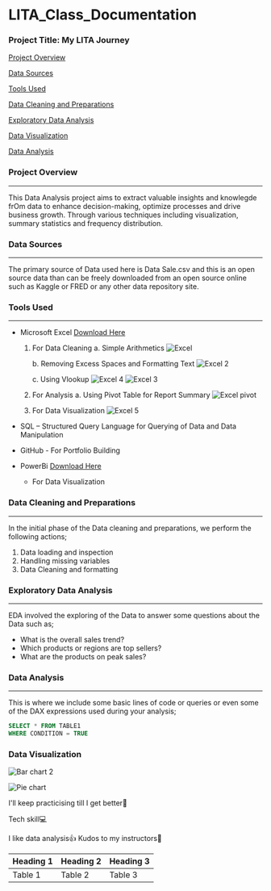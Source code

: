 # LITA_Class_Documentation

### Project Title: My LITA Journey

 [Project Overview](#project-overview)
 
 [Data Sources](#data-sources)
 
 [Tools Used](#tools-used)
 
 [Data Cleaning and Preparations](#data-cleaning-and-preparations)

 [Exploratory Data Analysis](#exploratory-data-analysis)

 [Data Visualization](#data-visualization)

[Data Analysis](#data-analysis)
 
### Project Overview
---
This Data Analysis project aims to extract valuable insights and knowlegde frOm data to enhance decision-making, optimize processes and drive business growth. Through various techniques including visualization, summary statistics and frequency distribution.   
### Data Sources
---
The primary source of Data used here is Data Sale.csv and this is an open source data than can be freely downloaded from an open source online such as Kaggle or FRED or any other data repository site. 

### Tools Used
---
- Microsoft Excel 	[Download Here](https://www.microsoft.com)
  1. For Data Cleaning
     a. Simple Arithmetics ![Excel](https://github.com/user-attachments/assets/c6e9b97b-c7a6-4f50-8fce-e98a8e4ece29)

     b. Removing Excess Spaces and Formatting Text ![Excel 2](https://github.com/user-attachments/assets/ec632348-4f67-4b34-8e97-dc4d5b1da8e9)

     c. Using Vlookup ![Excel 4](https://github.com/user-attachments/assets/4d84ef4b-3020-4318-8896-eff325997fbf) ![Excel 3](https://github.com/user-attachments/assets/474eafe3-107b-446f-93ea-4635d0cebb19)


  2. For Analysis
     a. Using Pivot Table for Report Summary ![Excel pivot](https://github.com/user-attachments/assets/ae784928-de44-4d7d-83c3-84876baac6ae)

     
  4. For Data Visualization ![Excel 5](https://github.com/user-attachments/assets/540edd2e-0a2a-4f4a-9c64-c9f1c71a44a4)

   
- SQL – Structured Query Language for Querying of Data and Data Manipulation
  
- GitHub - For Portfolio Building
  
- PowerBi  	[Download Here](https://www.microsoft.powerbi.com)
  - For Data Visualization

### Data Cleaning and Preparations
---
In the initial phase of the Data cleaning and preparations, we perform the following actions;
  1.	Data loading and inspection
  2.	Handling missing variables 
  3.	Data Cleaning and formatting

### Exploratory Data Analysis
---
EDA involved the exploring of the Data to answer some questions about the Data such as;
-	What is the overall sales trend?
-	Which products or regions are top sellers?
-	What are the products on peak sales? 

### Data Analysis
---
This is where we include some basic lines of code or queries or even some of the DAX expressions used during your analysis;

```SQL
SELECT * FROM TABLE1
WHERE CONDITION = TRUE
```

### Data Visualization

![Bar chart 2](https://github.com/user-attachments/assets/c562a949-3f19-4320-9847-00b76be796bc)

![Pie chart](https://github.com/user-attachments/assets/4835decc-f748-484e-bf0c-af4b6b6cb7f6)



I'll keep practicising till I get better🥇

Tech skill💻

I like data analysis👍
Kudos to my instructors💯

|Heading 1|Heading 2|Heading 3|
|---------|---------|---------|
|Table 1|Table 2|Table 3|
